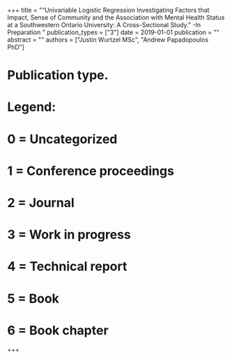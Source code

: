 +++
title = "“Univariable Logistic Regression Investigating Factors that Impact, Sense of Community and the Association with Mental Health Status at a Southwestern Ontario University: A Cross-Sectional Study.” -In Preparation "
publication_types = ["3"]
date = 2019-01-01
publication = ""
abstract = ""
authors = ["Justin Wurtzel MSc", "Andrew Papadopoulos PhD"]
# Publication type.
# Legend:
# 0 = Uncategorized
# 1 = Conference proceedings
# 2 = Journal
# 3 = Work in progress
# 4 = Technical report
# 5 = Book
# 6 = Book chapter

+++

